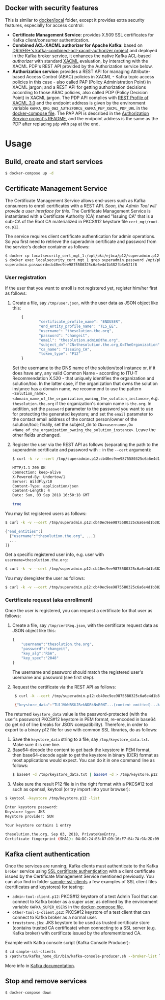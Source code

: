 ## Docker with security features

This is similar to [docker/local](../local) folder, except it provides extra security features, especially for access control:
* **Certificate Management Service**: provides X.509 SSL certificates for Kafka client/consumer authentication.
* **Combined ACL-XACML authorizer for Apache Kafka**: based on [DRIVER+'s kafka-combined-acl-xacml-authorizer project](https://github.com/DRIVER-EU/kafka-combined-acl-xacml-authorizer) and deployed in the Kafka broker service, it enhances the native Kafka ACL-based *authorizer* with standard [XACML](http://docs.oasis-open.org/xacml/3.0/xacml-3.0-core-spec-os-en.html) evaluation, by interacting with the XACML PDP's REST API provided by the Authorization service below. 
* **Authorization service**: provides a REST API for managing Attribute-based Access Control (ABAC) policies in XACML - Kafka topic access policies in this case - also called PAP (Policy Administration Point) in XACML jargon; and a REST API for getting authorization decisions according to those ABAC policies, also called PDP (Policy Decision Point) in XACML jargon. The PDP API complies with [REST Profile of XACML 3.0](http://docs.oasis-open.org/xacml/xacml-rest/v1.0/xacml-rest-v1.0.html) and the endpoint address is given by the environment variable `KAFKA_ORG_OW2_AUTHZFORCE_KAFKA_PEP_XACML_PDP_URL` in the [docker-compose file](docker-compose.yml). The PAP API is described in the [Authorization Service project's README](https://github.com/DRIVER-EU/test-bed-security-authorization-service/blob/master/README.md#api-usage), and the endpoint address is the same as the PDP after replacing `pdp` with `pap` at the end.


# Usage

## Build, create and start services

```sh
$ docker-compose up -d
```

## Certificate Management Service
The Certificate Management Service allows end-users such as Kafka consumers to enroll certificates with a REST API. *Soon, the Admin Tool will provide a user interface for this.*
The Certificate Management Service is instantiated with a Certificate Authority (CA) named "Issuing CA" that is a sub-CA of the Root CA materialized in PKCS#12 keystore file `cert_mgt/root-ca.p12`.

The service requires client certificate authentication for admin operations. So you first need to retrieve the superadmin certificate and password from the service's docker container as follows:

```sh
$ docker cp localsecurity_cert_mgt_1:/opt/pki/ejbca/p12/superadmin.p12 /tmp
$ docker exec localsecurity_cert_mgt_1 grep superadmin.password /opt/pki/ejbca/conf/web.properties
superadmin.password=cb40ec9ee9875580325c6a6e4d1b382fb3e521f8
```

### User registration
If the user that you want to enroll is not registered yet, register him/her first as follows:

1. Create a file, say `/tmp/user.json`, with the user data as JSON object like this:
    ```js
        {
                "certificate_profile_name": "ENDUSER",
                "end_entity_profile_name": "TLS_EE",
                "username": "thesolution.the.org",
                "password": "changeit",
                "email": "thesolution.admin@the.org",
                "subject_dn":"CN=thesolution.the.org,O=TheOrganization",
                "ca_name": "Issuing_CA",
                "token_type": "P12"
        }
    ```
    
    Set the username to the DNS name of the solution/tool instance or, if it does have any, any valid Common Name - according to ITU-T Recommendation X.520 - that uniquely identifies the organization and solution/too. In the latter case, if the organization that owns the solution instance has a domain name, we recommend to use the pattern `<solution_name>.<domain_name_of_the_organization_owning_the_solution_instance>`, e.g. `thesolution.the.org` if the organization's domain name is `the.org`. In addition, set the `password` parameter to the password you want to use for protecting the generated keystore; and set the `email` parameter to the contact email address of the contact person/owner of the solution/tool; finally, set the subject_dn to  `CN=<username>,O=<Name_of_the_organization_owning_the_solution_instance>`.
    Leave the other fields unchanged.
1. Register the user via the REST API as follows (separating the path to the superadmin certificate and password with `:` in the `--cert` argument):
    ```sh
    $ curl -k -v --cert /tmp/superadmin.p12:cb40ec9ee9875580325c6a6e4d1b382fb3e521f8 --cert-type p12  -X POST -H 'Content-Type: application/json' -H 'Accept: application/json' --data @/tmp/user.json -i 'https://localhost:8443/ejbca/ejbca-rest-api/v1/ees' 

    HTTP/1.1 200 OK
    Connection: keep-alive
    X-Powered-By: Undertow/1
    Server: WildFly/10
    Content-Type: application/json
    Content-Length: 4
    Date: Sun, 03 Sep 2018 16:50:18 GMT
    
    true
    ```
    
You may list registered users as follows:
```sh
$ curl -k -v --cert /tmp/superadmin.p12:cb40ec9ee9875580325c6a6e4d1b382fb3e521f8 --cert-type p12  -X GET -H 'Accept: application/json' -i 'https://localhost:8443/ejbca/ejbca-rest-api/v1/ees'

{"end_entities":[
  {"username":"thesolution.the.org", ...}
  ...
]}
```

Get a specific registered user info, e.g. user with `username=thesolution.the.org`:
```sh
$ curl -k -v --cert /tmp/superadmin.p12:cb40ec9ee9875580325c6a6e4d1b382fb3e521f8 --cert-type p12  -X GET -H 'Accept: application/json' -i 'https://localhost:8443/ejbca/ejbca-rest-api/v1/ees/thesolution.the.org'
```

You may deregister the user as follows:
```sh
$ curl -k -v --cert /tmp/superadmin.p12:cb40ec9ee9875580325c6a6e4d1b382fb3e521f8 --cert-type p12  -X DELETE -H 'Accept: application/json' -i 'https://localhost:8443/ejbca/ejbca-rest-api/v1/ees/thesolution.the.org'
```

### Certificate request (aka enrollment)
Once the user is registered, you can request a certificate for that user as follows:

1. Create a file, say `/tmp/certReq.json`, with the certificate request data as JSON object like this:

    ```js
    {
        "username":"thesolution.the.org",
        "password":"changeit",
        "key_alg":"RSA",
        "key_spec":"2048"
    }
    ```
    The username and password should match the registered user's username and password (see first step).
1. Request the certificate via the REST API as follows:
   ```sh
    $ curl -k --cert /tmp/superadmin.p12:cb40ec9ee9875580325c6a6e4d1b382fb3e521f8 --cert-type p12  -X POST -H 'Content-Type: application/json' -H 'Accept: application/json' --data @/tmp/certReq.json -i 'https://localhost:8443/ejbca/ejbca-rest-api/v1/certificate/enrollkeystore'

    {"keystore_data":"TUlJVWNBSUJBekNDRkNvR0NT...(content omitted)...kJvY1MvbXFhZURiakc0WQpBZ0lFQUE9PQ==","keystore_type":"TOKENSOFTP12"}
    ```

The returned `keystore_data` value is the password-protected (with the user's password) PKCS#12 keystore in PEM format, re-encoded in base64 (to get rid of line breaks for JSON compatibility). Therefore, in order to export to a binary p12 file for use with common SSL libraries, do as follows:
1. Save the `keystore_data` string to a file, say `/tmp/keystore_data.txt`. Make sure it is one line.
1. Base64-decode the content to get back the keystore in PEM format, then base64-decode again to get the keystore in binary (DER) format as most applications would expect. You can do it in one command line as follows:
    ```sh
    $ base64 -d /tmp/keystore_data.txt | base64 -d > /tmp/keystore.p12
    ```
1. Make sure the result P12 file is in the right format with a PKCS#12 tool such as openssl, keytool (or try import into your browser):
```sh
$ keytool -keystore /tmp/keystore.p12 -list

Enter keystore password:  
Keystore type: JKS
Keystore provider: SUN

Your keystore contains 1 entry

thesolution.the.org, Sep 03, 2018, PrivateKeyEntry, 
Certificate fingerprint (SHA1): 04:DC:24:E3:87:D9:16:F7:B4:7A:9A:2D:09:51:56:54:33:1B:0C:2A
```

## Kafka client authentication
Once the services are running, Kafka clients must authenticate to the Kafka `broker` service using [SSL certificate authentication](https://kafka.apache.org/documentation/#security_ssl) with a client certificate issued by the Certificate Management Service mentioned previously. You can also find in folder [sample-ssl-clients](ca_service/sample-ssl-clients) a few examples of SSL client files (certificates and keystores) for testing:
- `admin-tool-client.p12`: PKCS#12 keystore of a test Admin Tool that can connect to Kafka broker as a super user, as defined by the environment variable `KAFKA_SUPER_USERS` in the [docker-compose file](docker-compose.yml).
- `other-tool-1-client.p12`: PKCS#12 keystore of a test client that can connect to Kafka broker as a normal user.
- `truststore.jks`: JKS keystore to be used as trusted certificate store (contains trusted CA certificate) when connecting to a SSL server (e.g. Kafka broker) with certificate issued by the aforementioned CA.

Example with Kafka console script (Kafka Console Producer):

```sh
$ cd sample-ssl-clients
$ /path/to/kafka_home_dir/bin/kafka-console-producer.sh --broker-list localhost:3501 --topic test --producer.config admin-tool-client-ssl.properties
```

More info in [Kafka documentation](https://kafka.apache.org/documentation/#security_configclients).


## Stop and remove services 

```sh
$ docker-compose down
```
